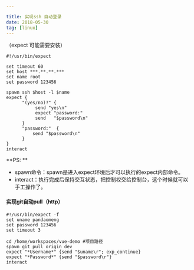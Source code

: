 ```yaml
---

title: 实现ssh 自动登录
date: 2018-05-30
tag: [linux]
---
```


（expect 可能需要安装）

```
#!/usr/bin/expect

set timeout 60
set host ***.**.**.***
set name root
set password 123456

spawn ssh $host -l $name
expect {
      "(yes/no)?" {
           send "yes\n"
           expect "password:"
           send   "$password\n"
      }
      "password:"  {
          send "$password\n"
      }
}
interact
```

**PS: **

- spawn命令：spawn是进入expect环境后才可以执行的expect内部命令。
- interact：执行完成后保持交互状态，把控制权交给控制台，这个时候就可以手工操作了。



#### 实现git自动pull（http）

```
#!/usr/bin/expect -f
set uname pandaomeng
set password 123456
set timeout 3

cd /home/workspaces/vue-demo #项目路径
spawn git pull origin dev
expect "*Username*" {send "$uname\r"; exp_continue}
expect "*Password*" {send "$password\r"}
interact
```









##### 



